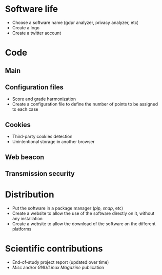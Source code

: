 # Software life

* Choose a software name (gdpr analyzer, privacy analyzer, etc)
* Create a logo
* Create a twitter account

# Code

## Main



## Configuration files

* Score and grade harmonization
* Create a configuration file to define the number of points to be assigned to each case

## Cookies

* Third-party cookies detection
* Unintentional storage in another browser

## Web beacon


## Transmission security


# Distribution

* Put the software in a package manager (*pip*, *snap*, etc)
* Create a website to allow the use of the software directly on it, without any installation
* Create a website to allow the download of the software on the different platforms

# Scientific contributions

* End-of-study project report (updated over time)
* *Misc* and/or *GNU/Linux Magazine* publication

